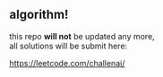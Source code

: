 ## algorithm!

this repo **will not** be updated any more,  
all solutions will be submit here:

https://leetcode.com/challenai/
